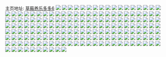 主页地址: [草莓养乐多多6](https://weibo.com/u/6443888013) 
![](https://wx4.sinaimg.cn/mw2000/00725TDDly1h9q5son905j32801o04qp.jpg) 
![](https://wx4.sinaimg.cn/mw2000/00725TDDly1h9q5sr8ixcj32801o0npd.jpg) 
![](https://wx4.sinaimg.cn/mw2000/00725TDDly1h9q5sspcpwj33402c0hdu.jpg) 
![](https://wx4.sinaimg.cn/mw2000/00725TDDly1h9q5t53c3vj33402c07wk.jpg) 
![](https://wx4.sinaimg.cn/mw2000/00725TDDly1h9q5tdl1fgj32c0340npf.jpg) 
![](https://wx4.sinaimg.cn/mw2000/00725TDDly1h9q5suir7bj32c0340x6q.jpg) 
![](https://wx4.sinaimg.cn/mw2000/00725TDDly1h9q5smpruyj31o0280x6p.jpg) 
![](https://wx4.sinaimg.cn/mw2000/00725TDDly1h9q5t2qafpj33402c01l0.jpg) 
![](https://wx4.sinaimg.cn/mw2000/00725TDDly1h9q5tbmnnvj32c0340b2b.jpg) 
![](https://wx4.sinaimg.cn/mw2000/00725TDDly1h9q5og2h1hj31401e0kbq.jpg) 
![](https://wx4.sinaimg.cn/mw2000/00725TDDly1h9q5ohkjs0j32c0340qv6.jpg) 
![](https://wx4.sinaimg.cn/mw2000/00725TDDly1h9q5oj36g7j32801o0kjl.jpg) 
![](https://wx4.sinaimg.cn/mw2000/00725TDDly1h9q5ofb3rdj31o0280b2a.jpg) 
![](https://wx4.sinaimg.cn/mw2000/00725TDDgy1h816nb8zygj31400u0jyq.jpg) 
![](https://wx4.sinaimg.cn/mw2000/00725TDDgy1h816nfk8gcj30u0140tgx.jpg) 
![](https://wx4.sinaimg.cn/mw2000/00725TDDgy1h816ngtdxyj30u014011p.jpg) 
![](https://wx4.sinaimg.cn/mw2000/00725TDDgy1h7o7ghq9dbj32c0340u0z.jpg) 
![](https://wx4.sinaimg.cn/mw2000/00725TDDgy1h7o7glh09pj32c0340hdv.jpg) 
![](https://wx4.sinaimg.cn/mw2000/00725TDDgy1h7o7gp0893j33402c0hdv.jpg) 
![](https://wx4.sinaimg.cn/mw2000/00725TDDgy1h7m7p6pqvsj30u01400x2.jpg) 
![](https://wx4.sinaimg.cn/mw2000/00725TDDgy1h7m7p5p2yfj30u0140wqc.jpg) 
![](https://wx4.sinaimg.cn/mw2000/00725TDDgy1h7g42lyio1j33402c07wi.jpg) 
![](https://wx4.sinaimg.cn/mw2000/00725TDDgy1h7dzb0jo5ij32c0340npd.jpg) 
![](https://wx4.sinaimg.cn/mw2000/00725TDDgy1h7dzayzry4j32c0340qv7.jpg) 
![](https://wx4.sinaimg.cn/mw2000/00725TDDgy1h6xod8s44tj30v21hrtvj.jpg) 
![](https://wx4.sinaimg.cn/mw2000/00725TDDgy1h6xoev71t3j32c03401l3.jpg) 
![](https://wx4.sinaimg.cn/mw2000/00725TDDgy1h6xoeyr5scj32c0340x6r.jpg) 
![](https://wx4.sinaimg.cn/mw2000/00725TDDgy1h6xof28pwuj32c0340hdw.jpg) 
![](https://wx4.sinaimg.cn/mw2000/00725TDDgy1h6xof6ymhaj33402c0npg.jpg) 
![](https://wx4.sinaimg.cn/mw2000/00725TDDgy1h6xof9sfdcj32c03404qr.jpg) 
![](https://wx4.sinaimg.cn/mw2000/00725TDDgy1h6xofehg81j32c03407wm.jpg) 
![](https://wx4.sinaimg.cn/mw2000/00725TDDgy1h6xod645vqj32c0340b2c.jpg) 
![](https://wx4.sinaimg.cn/mw2000/00725TDDgy1h6xofhli2yj32c0340hdv.jpg) 
![](https://wx4.sinaimg.cn/mw2000/00725TDDgy1h6go00hzj1j32c034ru12.jpg) 
![](https://wx4.sinaimg.cn/mw2000/00725TDDgy1h6go04im0nj31o0280hdu.jpg) 
![](https://wx4.sinaimg.cn/mw2000/00725TDDgy1h6go0911zxj31o023yu0x.jpg) 
![](https://wx4.sinaimg.cn/mw2000/00725TDDgy1h6go0c3s4nj32c0340x6r.jpg) 
![](https://wx4.sinaimg.cn/mw2000/00725TDDgy1h5tchvwmlxj33402c0npe.jpg) 
![](https://wx4.sinaimg.cn/mw2000/00725TDDgy1h5lfmudwhrj32c0340hdv.jpg) 
![](https://wx4.sinaimg.cn/mw2000/00725TDDgy1h5lfmxa9nbj32c03404qr.jpg) 
![](https://wx4.sinaimg.cn/mw2000/00725TDDgy1h5lfmynrtvj30u01hcnba.jpg) 
![](https://wx4.sinaimg.cn/mw2000/00725TDDgy1h5lfn04s91j32c03407wi.jpg) 
![](https://wx4.sinaimg.cn/mw2000/00725TDDgy1h5lfmrcutxj32c0340npe.jpg) 
![](https://wx4.sinaimg.cn/mw2000/00725TDDgy1h5lfn2p5noj32c0340kjm.jpg) 
![](https://wx4.sinaimg.cn/mw2000/00725TDDgy1h5442jnu4gj32c03401kx.jpg) 
![](https://wx4.sinaimg.cn/mw2000/00725TDDgy1h5443z6enuj30mi0u0agb.jpg) 
![](https://wx4.sinaimg.cn/mw2000/00725TDDgy1h5442hi6mvj32c03404qq.jpg) 
![](https://wx4.sinaimg.cn/mw2000/00725TDDgy1h4x71k81r1j31o02yonpd.jpg) 
![](https://wx4.sinaimg.cn/mw2000/00725TDDgy1h4x71l34a0j30u01hcqlx.jpg) 
![](https://wx4.sinaimg.cn/mw2000/00725TDDgy1h4x71ncxvmj32c0340npe.jpg) 
![](https://wx4.sinaimg.cn/mw2000/00725TDDgy1h4x71hgqxbj32c0340kjo.jpg) 
![](https://wx4.sinaimg.cn/mw2000/00725TDDgy1h4rd640og7j30v90m9wlx.jpg) 
![](https://wx4.sinaimg.cn/mw2000/00725TDDgy1h4rd62u0c0j32c03404qr.jpg) 
![](https://wx4.sinaimg.cn/mw2000/00725TDDgy1h4rd68gyd2j32c0340qv7.jpg) 
![](https://wx4.sinaimg.cn/mw2000/00725TDDgy1h4rd69pxinj30t91g0aox.jpg) 
![](https://wx4.sinaimg.cn/mw2000/00725TDDgy1h4rd6lms9aj30sp1f04cc.jpg) 
![](https://wx4.sinaimg.cn/mw2000/00725TDDgy1h4hzlygrtfj31o0280hdu.jpg) 
![](https://wx4.sinaimg.cn/mw2000/00725TDDgy1h4hzlr321aj31o0280u0x.jpg) 
![](https://wx4.sinaimg.cn/mw2000/00725TDDgy1h4hzm347nyj31zp2r9u0z.jpg) 
![](https://wx4.sinaimg.cn/mw2000/00725TDDgy1h4hzludazbj31o0280u0x.jpg) 
![](https://wx4.sinaimg.cn/mw2000/00725TDDgy1h3yiw4nlptj32c0340qv6.jpg) 
![](https://wx4.sinaimg.cn/mw2000/00725TDDgy1h3yiw6qhpmj32c0340npe.jpg) 
![](https://wx4.sinaimg.cn/mw2000/00725TDDgy1h3uhuvsfmqj31400u07by.jpg) 
![](https://wx4.sinaimg.cn/mw2000/00725TDDgy1h3uhuzy2ywj30q60y4ag1.jpg) 
![](https://wx4.sinaimg.cn/mw2000/00725TDDgy1h3uhuwbefbj31400u0jzz.jpg) 
![](https://wx4.sinaimg.cn/mw2000/00725TDDgy1h3uhuy7gffj32801o01ky.jpg) 
![](https://wx4.sinaimg.cn/mw2000/00725TDDgy1h3uhuz8t33j31w02iob29.jpg) 
![](https://wx4.sinaimg.cn/mw2000/00725TDDgy1h3uhuuv7x9j32io1w0e82.jpg) 
![](https://wx4.sinaimg.cn/mw2000/00725TDDgy1h3r3ybttgzj30u0140446.jpg) 
![](https://wx4.sinaimg.cn/mw2000/00725TDDgy1h3r3ycxvthj31400u0gu6.jpg) 
![](https://wx4.sinaimg.cn/mw2000/00725TDDgy1h3r3yh0ujnj30u0140wp0.jpg) 
![](https://wx4.sinaimg.cn/mw2000/00725TDDgy1h3r3yise9gj30u0140jxp.jpg) 
![](https://wx4.sinaimg.cn/mw2000/00725TDDgy1h3r3yqeyp2j30u04l0b29.jpg) 
![](https://wx4.sinaimg.cn/mw2000/00725TDDgy1h3mhq8t70dj31qu2g5npd.jpg) 
![](https://wx4.sinaimg.cn/mw2000/00725TDDgy1h3mhqabqaxj31w02ioqv5.jpg) 
![](https://wx4.sinaimg.cn/mw2000/00725TDDgy1h3k72x7an1j31400u07ik.jpg) 
![](https://wx4.sinaimg.cn/mw2000/00725TDDgy1h3k732zhrsj30u0140ai9.jpg) 
![](https://wx4.sinaimg.cn/mw2000/00725TDDgy1h3k7348gzsj31400u07cz.jpg) 
![](https://wx4.sinaimg.cn/mw2000/00725TDDgy1h3k735gxqej30u01407dp.jpg) 
![](https://wx4.sinaimg.cn/mw2000/00725TDDgy1h3k736lde7j30u0140n3o.jpg) 
![](https://wx4.sinaimg.cn/mw2000/00725TDDgy1h3k737scbij30u01407ag.jpg) 
![](https://wx4.sinaimg.cn/mw2000/00725TDDgy1h3ig83mv53j31o02801kx.jpg) 
![](https://wx4.sinaimg.cn/mw2000/00725TDDgy1h3ig8auabzj30v91vonpd.jpg) 
![](https://wx4.sinaimg.cn/mw2000/00725TDDgy1h3g1e80kp2j30u01hcka0.jpg) 
![](https://wx4.sinaimg.cn/mw2000/00725TDDgy1h397imhlkyj31w02iou0y.jpg) 
![](https://wx4.sinaimg.cn/mw2000/00725TDDgy1h397iphftoj30u01hcndl.jpg) 
![](https://wx4.sinaimg.cn/mw2000/00725TDDgy1h397iq5vayj30u01hck7g.jpg) 
![](https://wx4.sinaimg.cn/mw2000/00725TDDgy1h2yiblgg4mj30mi0u0n7r.jpg) 
![](https://wx4.sinaimg.cn/mw2000/00725TDDgy1h2v54lcx3gj30zg1baaix.jpg) 
![](https://wx4.sinaimg.cn/mw2000/00725TDDgy1h2v556q5daj30u01hc15x.jpg) 
![](https://wx4.sinaimg.cn/mw2000/00725TDDgy1h2v55te7inj30u01hck5p.jpg) 
![](https://wx4.sinaimg.cn/mw2000/00725TDDgy1h2ka6v5fimj30u01hcaqs.jpg) 
![](https://wx4.sinaimg.cn/mw2000/00725TDDgy1h2ka7by6ugj30pk19fk0y.jpg) 
![](https://wx4.sinaimg.cn/mw2000/00725TDDgy1h25be30obgj30sp1f2488.jpg) 
![](https://wx4.sinaimg.cn/mw2000/00725TDDgy1h200qs0xwpj31o0280b29.jpg) 
![](https://wx4.sinaimg.cn/mw2000/00725TDDgy1h1rtkotu5uj31o0280hdt.jpg) 
![](https://wx4.sinaimg.cn/mw2000/00725TDDgy1h1jieyyz3xj31sz0u0n4f.jpg) 
![](https://wx4.sinaimg.cn/mw2000/00725TDDgy1h1hfvynba8j32c03407wj.jpg) 
![](https://wx4.sinaimg.cn/mw2000/00725TDDgy1h1hfwbw3r2j30u01hcanu.jpg) 
![](https://wx4.sinaimg.cn/mw2000/00725TDDgy1h1hfwixftlj32c0340x6q.jpg) 
![](https://wx4.sinaimg.cn/mw2000/00725TDDgy1h198kr2ohdj30te1ga7du.jpg) 
![](https://wx4.sinaimg.cn/mw2000/00725TDDgy1h17wrrbpdmj30u01hc0zu.jpg) 
![](https://wx4.sinaimg.cn/mw2000/00725TDDgy1h17wrv6ak9j30u00u0wkk.jpg) 
![](https://wx4.sinaimg.cn/mw2000/00725TDDgy1h17wrwwkcvj30u0140dk7.jpg) 
![](https://wx4.sinaimg.cn/mw2000/00725TDDgy1h0ni50w8pfj30u00u0jvt.jpg) 
![](https://wx4.sinaimg.cn/mw2000/00725TDDgy1h0csdceqg7j30u0140qc9.jpg) 
![](https://wx4.sinaimg.cn/mw2000/00725TDDgy1h0csdf5yiaj30u0140wnt.jpg) 
![](https://wx4.sinaimg.cn/mw2000/00725TDDgy1gzt04afxo8j31hc0u0aj7.jpg) 
![](https://wx4.sinaimg.cn/mw2000/00725TDDgy1gzt04cu9kpj31w02iob2b.jpg) 
![](https://wx4.sinaimg.cn/mw2000/00725TDDgy1gzt04eizhtj33402c07wi.jpg) 
![](https://wx4.sinaimg.cn/mw2000/00725TDDgy1gzt049kx0kj31o0280x6p.jpg) 
![](https://wx4.sinaimg.cn/mw2000/00725TDDgy1gzn8avmxp4j30u0140dn5.jpg) 
![](https://wx4.sinaimg.cn/mw2000/00725TDDgy1gzn8atuow0j30mi0u0wib.jpg) 
![](https://wx4.sinaimg.cn/mw2000/00725TDDgy1gzf06l2l0sj30u01etwnp.jpg) 
![](https://wx4.sinaimg.cn/mw2000/00725TDDgy1gzc04025rqj30u0140ald.jpg) 
![](https://wx4.sinaimg.cn/mw2000/00725TDDgy1gzc041ggnrj30u0140drd.jpg) 
![](https://wx4.sinaimg.cn/mw2000/00725TDDgy1gzc02ndtbcj30u00miagd.jpg) 
![](https://wx4.sinaimg.cn/mw2000/00725TDDgy1gzc02btwwej30u01hctjj.jpg) 
![](https://wx4.sinaimg.cn/mw2000/00725TDDgy1gzc02dg02mj30u01407dd.jpg) 
![](https://wx4.sinaimg.cn/mw2000/00725TDDgy1gzc028rvttj30u0140n2w.jpg) 
![](https://wx4.sinaimg.cn/mw2000/00725TDDgy1gzc02es0usj30u0140thk.jpg) 
![](https://wx4.sinaimg.cn/mw2000/00725TDDgy1gzc02g8fdtj30u014048j.jpg) 
![](https://wx4.sinaimg.cn/mw2000/00725TDDgy1gzc02iy4qnj30u01407ds.jpg) 
![](https://wx4.sinaimg.cn/mw2000/00725TDDgy1gzc02klqr6j31400u0wpb.jpg) 
![](https://wx4.sinaimg.cn/mw2000/00725TDDgy1gzc02mgf18j31400u0k3z.jpg) 
![](https://wx4.sinaimg.cn/mw2000/00725TDDgy1gyytfyb3qij30k00p5grk.jpg) 
![](https://wx4.sinaimg.cn/mw2000/00725TDDgy1gyytc9i5dsj30u00xn101.jpg) 
![](https://wx4.sinaimg.cn/mw2000/00725TDDgy1gyx1ggo85gj30u0140wl2.jpg) 
![](https://wx4.sinaimg.cn/mw2000/00725TDDgy1gyscs3dmuaj30u0140wng.jpg) 
![](https://wx4.sinaimg.cn/mw2000/00725TDDgy1gysct813dxj31400u015t.jpg) 
![](https://wx4.sinaimg.cn/mw2000/00725TDDgy1gyscs9huxrj31400u0apt.jpg) 
![](https://wx4.sinaimg.cn/mw2000/00725TDDgy1gyscsetl8aj30u014012l.jpg) 
![](https://wx4.sinaimg.cn/mw2000/00725TDDgy1gysctaqbjmj31400u04dw.jpg) 
![](https://wx4.sinaimg.cn/mw2000/00725TDDgy1gyscslrc14j31400u0tnf.jpg) 
![](https://wx4.sinaimg.cn/mw2000/00725TDDgy1gysct0v6g6j30u01404b9.jpg) 
![](https://wx4.sinaimg.cn/mw2000/00725TDDgy1gyscsuvdu7j31400u04c7.jpg) 
![](https://wx4.sinaimg.cn/mw2000/00725TDDgy1gysct51zjcj31400u07jm.jpg) 
![](https://wx4.sinaimg.cn/mw2000/00725TDDgy1gyscoz6typj30u0140jyg.jpg) 
![](https://wx4.sinaimg.cn/mw2000/00725TDDgy1gyscp15kxij30u01407c1.jpg) 
![](https://wx4.sinaimg.cn/mw2000/00725TDDgy1gyql0niwl7j30lc0sgq74.jpg) 
![](https://wx4.sinaimg.cn/mw2000/00725TDDgy1gyql0k338rj30u0140n3q.jpg) 
![](https://wx4.sinaimg.cn/mw2000/00725TDDgy1gyql24kvh0j30lc0sgdjs.jpg) 
![](https://wx4.sinaimg.cn/mw2000/00725TDDgy1gy6i825hvkj32c0340u0y.jpg) 
![](https://wx4.sinaimg.cn/mw2000/00725TDDgy1gy6i867ijkj32c0340kjn.jpg) 
![](https://wx4.sinaimg.cn/mw2000/00725TDDgy1gy6i7z89ltj32c0340kjm.jpg) 
![](https://wx4.sinaimg.cn/mw2000/00725TDDgy1gy45y3n1j5j30se1787ma.jpg) 
![](https://wx4.sinaimg.cn/mw2000/00725TDDgy1gy45tmui17j32c03401kz.jpg) 
![](https://wx4.sinaimg.cn/mw2000/00725TDDgy1gy45tjpvvaj32c0340b2b.jpg) 
![](https://wx4.sinaimg.cn/mw2000/00725TDDgy1gy31cu0au4j32c0340hdx.jpg) 
![](https://wx4.sinaimg.cn/mw2000/00725TDDgy1gy2u2785e6j31o0280npe.jpg) 
![](https://wx4.sinaimg.cn/mw2000/00725TDDgy1gy2u2e2c8pj31o0280npe.jpg) 
![](https://wx4.sinaimg.cn/mw2000/00725TDDgy1gy2u2h3l1lj31w02ioqv6.jpg) 
![](https://wx4.sinaimg.cn/mw2000/00725TDDgy1gy2u2kukhxj31o0280u0y.jpg) 
![](https://wx4.sinaimg.cn/mw2000/00725TDDgy1gy2u2a8q8jj31o0280e81.jpg) 
![](https://wx4.sinaimg.cn/mw2000/00725TDDgy1gy2u24hra4j32c0340hdv.jpg) 
![](https://wx4.sinaimg.cn/mw2000/00725TDDgy1gvqopurusvj63402c0b2d02.jpg) 
![](https://wx4.sinaimg.cn/mw2000/00725TDDgy1gvmq736fouj62c0340qv602.jpg) 
![](https://wx4.sinaimg.cn/mw2000/00725TDDgy1gvmq77km1cj62c0340npe02.jpg) 
![](https://wx4.sinaimg.cn/mw2000/00725TDDgy1gv5pb845suj61400u07dh02.jpg) 
![](https://wx4.sinaimg.cn/mw2000/00725TDDgy1gut0uterttj60v90nhgq902.jpg) 
![](https://wx4.sinaimg.cn/mw2000/00725TDDgy1gut0uuvrl9j60v90mywj302.jpg) 
![](https://wx4.sinaimg.cn/mw2000/00725TDDgy1gun50en1f9j60u0140qdl02.jpg) 
![](https://wx4.sinaimg.cn/mw2000/00725TDDgy1gun50gohrdj60u01407e002.jpg) 
![](https://wx4.sinaimg.cn/mw2000/00725TDDgy1gun50i62q7j60u0140gus02.jpg) 
![](https://wx4.sinaimg.cn/mw2000/00725TDDgy1gun50j0gv1j60u0140dqi02.jpg) 
![](https://wx4.sinaimg.cn/mw2000/00725TDDgy1gugi47ldhtj62c0340kjn02.jpg) 
![](https://wx4.sinaimg.cn/mw2000/00725TDDgy1gtqzqdevp1j60v91vodzt02.jpg) 
![](https://wx4.sinaimg.cn/mw2000/00725TDDgy1gtlonfzs2ij613w0tydtk02.jpg) 
![](https://wx4.sinaimg.cn/mw2000/00725TDDgy1gtic8mv039j62c03404qt02.jpg) 
![](https://wx4.sinaimg.cn/mw2000/00725TDDgy1gtic8ibvn5j62c03401kz02.jpg) 
![](https://wx4.sinaimg.cn/mw2000/00725TDDgy1gtagzrroq8j30e40gyn08.jpg) 
![](https://wx4.sinaimg.cn/mw2000/00725TDDgy1gt28ehm6zrj31o0280b2a.jpg) 
![](https://wx4.sinaimg.cn/mw2000/00725TDDgy1gt28ejpp9nj31o02801kx.jpg) 
![](https://wx4.sinaimg.cn/mw2000/00725TDDgy1gt1dt3mryhj31260lg44u.jpg) 
![](https://wx4.sinaimg.cn/mw2000/00725TDDgy1gt05jd92sfj32c0340npf.jpg) 
![](https://wx4.sinaimg.cn/mw2000/00725TDDgy1gt05irkwkaj32c0340hdu.jpg) 
![](https://wx4.sinaimg.cn/mw2000/00725TDDgy1gt05iz3rs2j31o0280x6p.jpg) 
